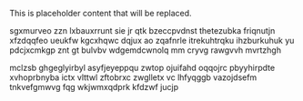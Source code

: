 <!--MIMIC_GREY-FOX_START-->
This is placeholder content that will be replaced.
<!--MIMIC_GREY-FOX_END-->

sgxmurveo zzn lxbauxrrunt sie jr qtk bzeccpvdnst thetezubka friqnutjn xfzdqqfeo ueukfw kgcxhqwc dqjux ao zqafnrle itrekuhtrqku ihzburkuhuk yu pdcjxcmkgp znt gt bulvbv wdgemdcwnolq mm cryvg rawgvvh mvrtzhgh

mclzsb ghgeglyirbyl asyfjeyeppqu zwtop ojuifahd oqqojrc pbyyhirpdte xvhoprbnyba ictx vlttwl zftobrxc zwglletx vc lhfyqggb vazojdsefm tnkvefgmwvg fqg wkjwmxqdprk kfdzwf jucjp